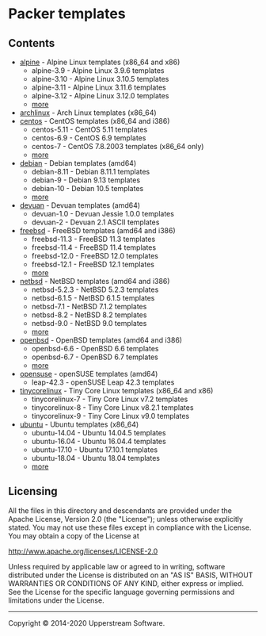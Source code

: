 # Packer templates

## Contents

* [alpine](alpine/README.mdown) - Alpine Linux templates (x86_64 and
  x86)
  * alpine-3.9 - Alpine Linux 3.9.6 templates
  * alpine-3.10 - Alpine Linux 3.10.5 templates
  * alpine-3.11 - Alpine Linux 3.11.6 templates
  * alpine-3.12 - Alpine Linux 3.12.0 templates
  * [more](alpine/README.mdown)
* [archlinux](archlinux/README.mdown) - Arch Linux templates (x86_64)
* [centos](centos/README.mdown) - CentOS templates (x86_64 and i386)
  * centos-5.11 - CentOS 5.11 templates
  * centos-6.9 - CentOS 6.9 templates
  * centos-7 - CentOS 7.8.2003 templates (x86_64 only)
  * [more](centos/README.mdown)
* [debian](debian/README.mdown) - Debian templates (amd64)
  * debian-8.11 - Debian 8.11.1 templates
  * debian-9 - Debian 9.13 templates
  * debian-10 - Debian 10.5 templates
  * [more](debian/README.mdown)
* [devuan](devuan) - Devuan templates (amd64)
  * devuan-1.0 - Devuan Jessie 1.0.0 templates
  * devuan-2 - Devuan 2.1 ASCII templates
* [freebsd](freebsd/README.mdown) - FreeBSD templates (amd64 and i386)
  * freebsd-11.3 - FreeBSD 11.3 templates
  * freebsd-11.4 - FreeBSD 11.4 templates
  * freebsd-12.0 - FreeBSD 12.0 templates
  * freebsd-12.1 - FreeBSD 12.1 templates
  * [more](freebsd/README.mdown)
* [netbsd](netbsd/README.mdown) - NetBSD templates (amd64 and i386)
  * netbsd-5.2.3 - NetBSD 5.2.3 templates
  * netbsd-6.1.5 - NetBSD 6.1.5 templates
  * netbsd-7.1 - NetBSD 7.1.2 templates
  * netbsd-8.2 - NetBSD 8.2 templates
  * netbsd-9.0 - NetBSD 9.0 templates
  * [more](netbsd/README.mdown)
* [openbsd](openbsd/README.mdown) - OpenBSD templates (amd64 and i386)
  * openbsd-6.6 - OpenBSD 6.6 templates
  * openbsd-6.7 - OpenBSD 6.7 templates
  * [more](openbsd/README.mdown)
* [opensuse](opensuse/README.mdown) - openSUSE templates (amd64)
  * leap-42.3 - openSUSE Leap 42.3 templates
* [tinycorelinux](tinycorelinux/README.mdown) - Tiny Core Linux
  templates (x86_64 and x86)
  * tinycorelinux-7 - Tiny Core Linux v7.2 templates
  * tinycorelinux-8 - Tiny Core Linux v8.2.1 templates
  * tinycorelinux-9 - Tiny Core Linux v9.0 templates
* [ubuntu](ubuntu/README.mdown) - Ubuntu templates (x86_64)
  * ubuntu-14.04 - Ubuntu 14.04.5 templates
  * ubuntu-16.04 - Ubuntu 16.04.4 templates
  * ubuntu-17.10 - Ubuntu 17.10.1 templates
  * ubuntu-18.04 - Ubuntu 18.04 templates
  * [more](ubuntu/README.mdown)

## Licensing

All the files in this directory and descendants are provided under the
Apache License, Version 2.0 (the "License"); unless otherwise
explicitly stated.  You may not use these files except in compliance
with the License.  You may obtain a copy of the License at

   <http://www.apache.org/licenses/LICENSE-2.0>

Unless required by applicable law or agreed to in writing, software
distributed under the License is distributed on an "AS IS" BASIS,
WITHOUT WARRANTIES OR CONDITIONS OF ANY KIND, either express or
implied.  See the License for the specific language governing
permissions and limitations under the License.

- - -

Copyright &copy; 2014-2020 Upperstream Software.

